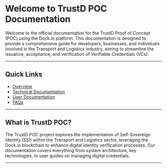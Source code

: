 # Welcome to TrustD POC Documentation

Welcome to the official documentation for the TrustD Proof of Concept (POC) using the Dock.io platform. This documentation is designed to provide a comprehensive guide for developers, businesses, and individuals involved in the Transport and Logistics industry, aiming to streamline the issuance, acceptance, and verification of Verifiable Credentials (VCs).

---

## Quick Links

- [Overview](overview.md)
- [Technical Documentation](technical/system_architecture.md)
- [User Documentation](user/roles_in_trustd_ecosystem.md)
- [FAQs](faqs.md)

---

## What is TrustD POC?

The TrustD POC project explores the implementation of Self-Sovereign Identity (SSI) within the Transport and Logistics sector, leveraging the Dock.io blockchain to enhance digital identity verification processes. Our documentation covers everything from system architecture, key technologies, to user guides on managing digital credentials.

---
